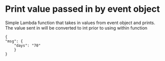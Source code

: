 # Print value passed in by event object

Simple Lambda function that takes in values from event object and prints. The
value sent in will be converted to int prior to using within function

    {
    "msg": {
        "days": "70"
        }
    }
